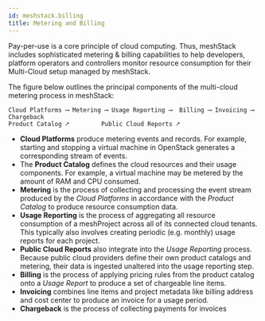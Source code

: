 ```yaml
---
id: meshstack.billing
title: Metering and Billing
---
```


Pay-per-use is a core principle of cloud computing. Thus, meshStack includes sophisticated metering & billing capabilities to help developers, platform operators and controllers monitor resource consumption for their Multi-Cloud setup managed by meshStack.

The figure below outlines the principal components of the multi-cloud metering process in meshStack:

```text
Cloud Platforms ⟶ Metering ⟶ Usage Reporting ⟶  Billing ⟶ Invoicing ⟶ Chargeback
Product Catalog ⭧         Public Cloud Reports ⭧
```

- **Cloud Platforms** produce metering events and records. For example, starting and stopping a virtual machine in OpenStack generates a corresponding stream of events.
- The **Product Catalog** defines the cloud resources and their usage components. For example, a virtual machine may be metered by the amount of RAM and CPU consumed.
- **Metering** is the process of collecting and processing the event stream produced by the *Cloud Platforms* in accordance with the *Product Catalog* to produce resource consumption data.
- **Usage Reporting** is the process of aggregating all resource consumption of a meshProject across all of its connected cloud tenants. This typically also involves creating periodic (e.g. monthly) usage reports for each project.
- **Public Cloud Reports** also integrate into the *Usage Reporting* process. Because public cloud providers define their own product catalogs and metering, their data is ingested unaltered into the usage reporting step.
- **Billing** is the process of applying pricing rules from the product catalog onto a *Usage Report* to produce a set of chargeable line items.
- **Invoicing** combines line items and project metadata like billing address and cost center to produce an invoice for a usage period.
- **Chargeback** is the process of collecting payments for invoices
